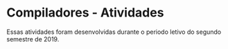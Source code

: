 # Compiladores - Atividades

Essas atividades foram desenvolvidas durante o periodo letivo do segundo semestre de 2019.


